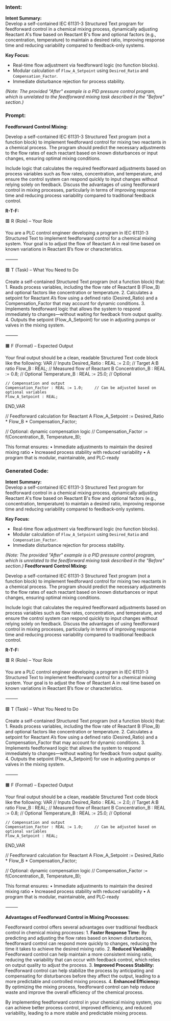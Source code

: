 ### Intent:
**Intent Summary:**  
Develop a self-contained IEC 61131-3 Structured Text program for feedforward control in a chemical mixing process, dynamically adjusting Reactant A's flow based on Reactant B's flow and optional factors (e.g., concentration, temperature) to maintain a desired ratio, improving response time and reducing variability compared to feedback-only systems.  

**Key Focus:**  
- Real-time flow adjustment via feedforward logic (no function blocks).  
- Modular calculation of `Flow_A_Setpoint` using `Desired_Ratio` and `Compensation_Factor`.  
- Immediate disturbance rejection for process stability.  

*(Note: The provided "After" example is a PID pressure control program, which is unrelated to the feedforward mixing task described in the "Before" section.)*

### Prompt:
**Feedforward Control Mixing:**

Develop a self-contained IEC 61131-3 Structured Text program (not a function block) to implement feedforward control for mixing two reactants in a chemical process. The program should predict the necessary adjustments to the flow rates of each reactant based on known disturbances or input changes, ensuring optimal mixing conditions.

Include logic that calculates the required feedforward adjustments based on process variables such as flow rates, concentration, and temperature, and ensure the control system can respond quickly to input changes without relying solely on feedback. Discuss the advantages of using feedforward control in mixing processes, particularly in terms of improving response time and reducing process variability compared to traditional feedback control.

**R-T-F:**

🟥 R (Role) – Your Role

You are a PLC control engineer developing a program in IEC 61131-3 Structured Text to implement feedforward control for a chemical mixing system. Your goal is to adjust the flow of Reactant A in real time based on known variations in Reactant B’s flow or characteristics.

⸻

🟩 T (Task) – What You Need to Do

Create a self-contained Structured Text program (not a function block) that:
	1.	Reads process variables, including the flow rate of Reactant B (Flow_B) and optional factors like concentration or temperature.
	2.	Calculates a setpoint for Reactant A’s flow using a defined ratio (Desired_Ratio) and a Compensation_Factor that may account for dynamic conditions.
	3.	Implements feedforward logic that allows the system to respond immediately to changes—without waiting for feedback from output quality.
	4.	Outputs the setpoint (Flow_A_Setpoint) for use in adjusting pumps or valves in the mixing system.

⸻

🟧 F (Format) – Expected Output

Your final output should be a clean, readable Structured Text code block like the following:
VAR
    // Inputs
    Desired_Ratio : REAL := 2.0;           // Target A:B ratio
    Flow_B : REAL;                         // Measured flow of Reactant B
    Concentration_B : REAL := 0.8;         // Optional
    Temperature_B : REAL := 25.0;          // Optional

    // Compensation and output
    Compensation_Factor : REAL := 1.0;     // Can be adjusted based on optional variables
    Flow_A_Setpoint : REAL;
END_VAR

// Feedforward calculation for Reactant A
Flow_A_Setpoint := Desired_Ratio * Flow_B * Compensation_Factor;

// Optional: dynamic compensation logic
// Compensation_Factor := f(Concentration_B, Temperature_B);

This format ensures:
	•	Immediate adjustments to maintain the desired mixing ratio
	•	Increased process stability with reduced variability
	•	A program that is modular, maintainable, and PLC-ready

### Generated Code:
**Intent Summary:**  
Develop a self-contained IEC 61131-3 Structured Text program for feedforward control in a chemical mixing process, dynamically adjusting Reactant A's flow based on Reactant B's flow and optional factors (e.g., concentration, temperature) to maintain a desired ratio, improving response time and reducing variability compared to feedback-only systems.  

**Key Focus:**  
- Real-time flow adjustment via feedforward logic (no function blocks).  
- Modular calculation of `Flow_A_Setpoint` using `Desired_Ratio` and `Compensation_Factor`.  
- Immediate disturbance rejection for process stability.  

*(Note: The provided "After" example is a PID pressure control program, which is unrelated to the feedforward mixing task described in the "Before" section.)*
**Feedforward Control Mixing:**

Develop a self-contained IEC 61131-3 Structured Text program (not a function block) to implement feedforward control for mixing two reactants in a chemical process. The program should predict the necessary adjustments to the flow rates of each reactant based on known disturbances or input changes, ensuring optimal mixing conditions.

Include logic that calculates the required feedforward adjustments based on process variables such as flow rates, concentration, and temperature, and ensure the control system can respond quickly to input changes without relying solely on feedback. Discuss the advantages of using feedforward control in mixing processes, particularly in terms of improving response time and reducing process variability compared to traditional feedback control.

**R-T-F:**

🟥 R (Role) – Your Role

You are a PLC control engineer developing a program in IEC 61131-3 Structured Text to implement feedforward control for a chemical mixing system. Your goal is to adjust the flow of Reactant A in real time based on known variations in Reactant B’s flow or characteristics.

⸻

🟩 T (Task) – What You Need to Do

Create a self-contained Structured Text program (not a function block) that:
	1.	Reads process variables, including the flow rate of Reactant B (Flow_B) and optional factors like concentration or temperature.
	2.	Calculates a setpoint for Reactant A’s flow using a defined ratio (Desired_Ratio) and a Compensation_Factor that may account for dynamic conditions.
	3.	Implements feedforward logic that allows the system to respond immediately to changes—without waiting for feedback from output quality.
	4.	Outputs the setpoint (Flow_A_Setpoint) for use in adjusting pumps or valves in the mixing system.

⸻

🟧 F (Format) – Expected Output

Your final output should be a clean, readable Structured Text code block like the following:
VAR
    // Inputs
    Desired_Ratio : REAL := 2.0;           // Target A:B ratio
    Flow_B : REAL;                         // Measured flow of Reactant B
    Concentration_B : REAL := 0.8;         // Optional
    Temperature_B : REAL := 25.0;          // Optional

    // Compensation and output
    Compensation_Factor : REAL := 1.0;     // Can be adjusted based on optional variables
    Flow_A_Setpoint : REAL;
END_VAR

// Feedforward calculation for Reactant A
Flow_A_Setpoint := Desired_Ratio * Flow_B * Compensation_Factor;

// Optional: dynamic compensation logic
// Compensation_Factor := f(Concentration_B, Temperature_B);

This format ensures:
	•	Immediate adjustments to maintain the desired mixing ratio
	•	Increased process stability with reduced variability
	•	A program that is modular, maintainable, and PLC-ready

⸻

**Advantages of Feedforward Control in Mixing Processes:**

Feedforward control offers several advantages over traditional feedback control in chemical mixing processes:
	1. **Faster Response Time:** By predicting and adjusting the flow rates based on known disturbances, feedforward control can respond more quickly to changes, reducing the time it takes to achieve the desired mixing ratio.
	2. **Reduced Variability:** Feedforward control can help maintain a more consistent mixing ratio, reducing the variability that can occur with feedback control, which relies on output quality to adjust the process.
	3. **Improved Process Stability:** Feedforward control can help stabilize the process by anticipating and compensating for disturbances before they affect the output, leading to a more predictable and controlled mixing process.
	4. **Enhanced Efficiency:** By optimizing the mixing process, feedforward control can help reduce waste and improve the overall efficiency of the chemical process.

By implementing feedforward control in your chemical mixing system, you can achieve better process control, improved efficiency, and reduced variability, leading to a more stable and predictable mixing process.
